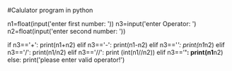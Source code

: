 #Calulator program in python 

n1=float(input('enter first number: '))
n3=input('enter Operator: ')
n2=float(input('enter second number: '))

if n3=='+':
	print(n1+n2)
elif n3=='-':
	print(n1-n2)
elif n3=='*':
	print(n1*n2)
elif n3=='/':
	print(n1/n2)
elif n3=='//':
	print (int(n1//n2))
elif n3=='**':
	print(n1**n2)
else:
	print('please enter valid operator!')
